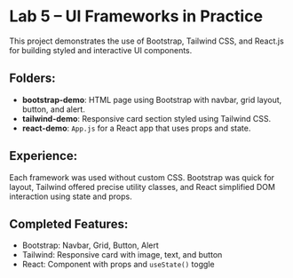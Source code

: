 # Lab 5 – UI Frameworks in Practice

This project demonstrates the use of Bootstrap, Tailwind CSS, and React.js for building styled and interactive UI components.

## Folders:

- **bootstrap-demo**: HTML page using Bootstrap with navbar, grid layout, button, and alert.
- **tailwind-demo**: Responsive card section styled using Tailwind CSS.
- **react-demo**: `App.js` for a React app that uses props and state.

## Experience:

Each framework was used without custom CSS. Bootstrap was quick for layout, Tailwind offered precise utility classes, and React simplified DOM interaction using state and props.

## Completed Features:
- Bootstrap: Navbar, Grid, Button, Alert
- Tailwind: Responsive card with image, text, and button
- React: Component with props and `useState()` toggle

